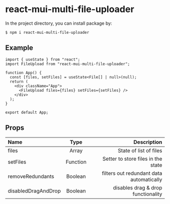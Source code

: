 # react-mui-multi-file-uploader

In the project directory, you can install package by:

```
$ npm i react-mui-multi-file-uploader
```

## Example

```
import { useState } from "react";
import FileUpload from "react-mui-multi-file-uploader";

function App() {
  const [files, setFiles] = useState<File[] | null>(null);
  return (
    <div className="App">
      <FileUpload files={files} setFiles={setFiles} />
    </div>
  );
}

export default App;
```

## Props

| Name                |   Type   |                              Description |
| :------------------ | :------: | ---------------------------------------: |
| files               |  Array   |                   State of list of files |
| setFiles            | Function |       Setter to store files in the state |
| removeRedundants    | Boolean  | filters out redundant data automatically |
| disabledDragAndDrop | Boolean  |       disables drag & drop functionality |
